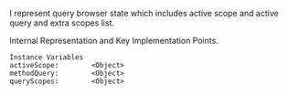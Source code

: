 I represent query browser state which includes active scope and active query and extra scopes list. 
 
Internal Representation and Key Implementation Points.

    Instance Variables
	activeScope:		<Object>
	methodQuery:		<Object>
	queryScopes:		<Object>